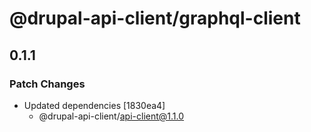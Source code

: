 # @drupal-api-client/graphql-client

## 0.1.1

### Patch Changes

- Updated dependencies [1830ea4]
  - @drupal-api-client/api-client@1.1.0
